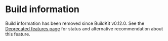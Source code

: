 # Build information

Build information has been removed since BuildKit v0.12.0. See the [Deprecated features page](https://github.com/moby/buildkit/blob/master/docs/deprecated.md)
for status and alternative recommendation about this feature.
